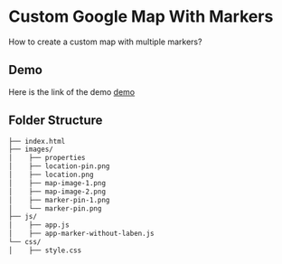 
# Custom Google Map With Markers

How to create a custom map with multiple markers?


## Demo

Here is the link of the demo
[demo](https://shrasel.github.io/google-map-with-marker-advance/)


## Folder Structure
```bash
├── index.html
├── images/
│    ├── properties
│    ├── location-pin.png
│    ├── location.png
│    ├── map-image-1.png
│    ├── map-image-2.png
│    ├── marker-pin-1.png
│    └── marker-pin.png
├── js/
│    ├── app.js
│    ├── app-marker-without-laben.js
└── css/
│    ├── style.css
```